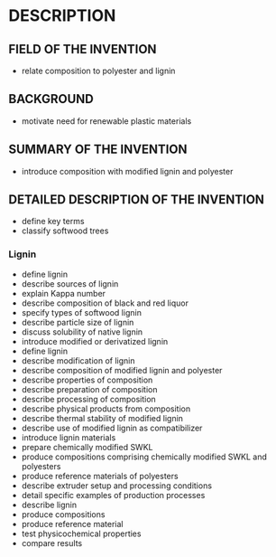 # DESCRIPTION

## FIELD OF THE INVENTION

- relate composition to polyester and lignin

## BACKGROUND

- motivate need for renewable plastic materials

## SUMMARY OF THE INVENTION

- introduce composition with modified lignin and polyester

## DETAILED DESCRIPTION OF THE INVENTION

- define key terms
- classify softwood trees

### Lignin

- define lignin
- describe sources of lignin
- explain Kappa number
- describe composition of black and red liquor
- specify types of softwood lignin
- describe particle size of lignin
- discuss solubility of native lignin
- introduce modified or derivatized lignin
- define lignin
- describe modification of lignin
- describe composition of modified lignin and polyester
- describe properties of composition
- describe preparation of composition
- describe processing of composition
- describe physical products from composition
- describe thermal stability of modified lignin
- describe use of modified lignin as compatibilizer
- introduce lignin materials
- prepare chemically modified SWKL
- produce compositions comprising chemically modified SWKL and polyesters
- produce reference materials of polyesters
- describe extruder setup and processing conditions
- detail specific examples of production processes
- describe lignin
- produce compositions
- produce reference material
- test physicochemical properties
- compare results

